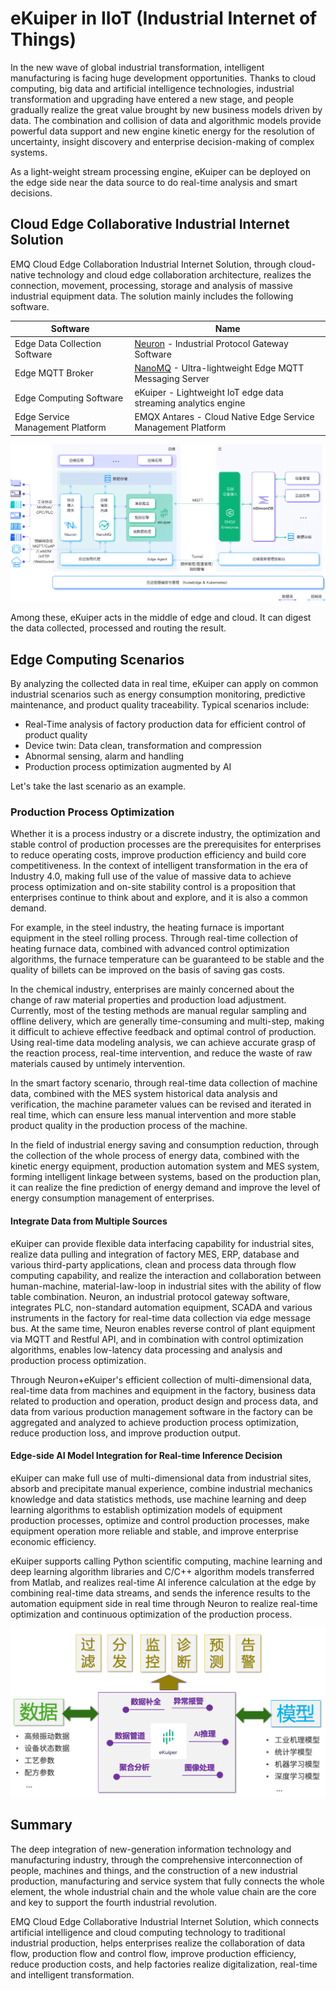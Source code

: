 # eKuiper in IIoT (Industrial Internet of Things)

In the new wave of global industrial transformation, intelligent manufacturing is facing huge development opportunities. Thanks to cloud computing, big data and artificial intelligence technologies, industrial transformation and upgrading have entered a new stage, and people gradually realize the great value brought by new business models driven by data. The combination and collision of data and algorithmic models provide powerful data support and new engine kinetic energy for the resolution of uncertainty, insight discovery and enterprise decision-making of complex systems.

As a light-weight stream processing engine, eKuiper can be deployed on the edge side near the data source to do real-time analysis and smart decisions.

## Cloud Edge Collaborative Industrial Internet Solution

EMQ Cloud Edge Collaboration Industrial Internet Solution, through cloud-native technology and cloud edge collaboration architecture, realizes the connection, movement, processing, storage and analysis of massive industrial equipment data. The solution mainly includes the following software.

| Software                         | Name                                                                        |
|----------------------------------|-----------------------------------------------------------------------------|
| Edge Data Collection Software    | [Neuron](https://neugates.io/) - Industrial Protocol Gateway Software       |
| Edge MQTT Broker                 | [NanoMQ](https://nanomq.io/) - Ultra-lightweight Edge MQTT Messaging Server |
| Edge Computing Software          | eKuiper - Lightweight IoT edge data streaming analytics engine              |
| Edge Service Management Platform | EMQX Antares - Cloud Native Edge Service Management Platform                |

![Cloud Edge Arch](./resources/cloud_edge_arch.png)

Among these, eKuiper acts in the middle of edge and cloud. It can digest the data collected, processed and routing the result.

## Edge Computing Scenarios

By analyzing the collected data in real time, eKuiper can apply on common industrial scenarios such as energy consumption monitoring, predictive maintenance, and product quality traceability. Typical scenarios include:

- Real-Time analysis of factory production data for efficient control of product quality
- Device twin: Data clean, transformation and compression
- Abnormal sensing, alarm and handling
- Production process optimization augmented by AI

Let's take the last scenario as an example.

### Production Process Optimization

Whether it is a process industry or a discrete industry, the optimization and stable control of production processes are the prerequisites for enterprises to reduce operating costs, improve production efficiency and build core competitiveness. In the context of intelligent transformation in the era of Industry 4.0, making full use of the value of massive data to achieve process optimization and on-site stability control is a proposition that enterprises continue to think about and explore, and it is also a common demand.

For example, in the steel industry, the heating furnace is important equipment in the steel rolling process. Through real-time collection of heating furnace data, combined with advanced control optimization algorithms, the furnace temperature can be guaranteed to be stable and the quality of billets can be improved on the basis of saving gas costs.

In the chemical industry, enterprises are mainly concerned about the change of raw material properties and production load adjustment. Currently, most of the testing methods are manual regular sampling and offline delivery, which are generally time-consuming and multi-step, making it difficult to achieve effective feedback and optimal control of production. Using real-time data modeling analysis, we can achieve accurate grasp of the reaction process, real-time intervention, and reduce the waste of raw materials caused by untimely intervention.

In the smart factory scenario, through real-time data collection of machine data, combined with the MES system historical data analysis and verification, the machine parameter values can be revised and iterated in real time, which can ensure less manual intervention and more stable product quality in the production process of the machine.

In the field of industrial energy saving and consumption reduction, through the collection of the whole process of energy data, combined with the kinetic energy equipment, production automation system and MES system, forming intelligent linkage between systems, based on the production plan, it can realize the fine prediction of energy demand and improve the level of energy consumption management of enterprises.

#### Integrate Data from Multiple Sources

eKuiper can provide flexible data interfacing capability for industrial sites, realize data pulling and integration of factory MES, ERP, database and various third-party applications, clean and process data through flow computing capability, and realize the interaction and collaboration between human-machine, material-law-loop in industrial sites with the ability of flow table combination. Neuron, an industrial protocol gateway software, integrates PLC, non-standard automation equipment, SCADA and various instruments in the factory for real-time data collection via edge message bus. At the same time, Neuron enables reverse control of plant equipment via MQTT and Restful API, and in combination with control optimization algorithms, enables low-latency data processing and analysis and production process optimization.

Through Neuron+eKuiper's efficient collection of multi-dimensional data, real-time data from machines and equipment in the factory, business data related to production and operation, product design and process data, and data from various production management software in the factory can be aggregated and analyzed to achieve production process optimization, reduce production loss, and improve production output.

#### Edge-side AI Model Integration for Real-time Inference Decision

eKuiper can make full use of multi-dimensional data from industrial sites, absorb and precipitate manual experience, combine industrial mechanics knowledge and data statistics methods, use machine learning and deep learning algorithms to establish optimization models of equipment production processes, optimize and control production processes, make equipment operation more reliable and stable, and improve enterprise economic efficiency.

eKuiper supports calling Python scientific computing, machine learning and deep learning algorithm libraries and C/C++ algorithm models transferred from Matlab, and realizes real-time AI inference calculation at the edge by combining real-time data streams, and sends the inference results to the automation equipment side in real time through Neuron to realize real-time optimization and continuous optimization of the production process.

![AI inference](./resources/iiot_ai.png)

## Summary

The deep integration of new-generation information technology and manufacturing industry, through the comprehensive interconnection of people, machines and things, and the construction of a new industrial production, manufacturing and service system that fully connects the whole element, the whole industrial chain and the whole value chain are the core and key to support the fourth industrial revolution.

EMQ Cloud Edge Collaborative Industrial Internet Solution, which connects artificial intelligence and cloud computing technology to traditional industrial production, helps enterprises realize the collaboration of data flow, production flow and control flow, improve production efficiency, reduce production costs, and help factories realize digitalization, real-time and intelligent transformation.
